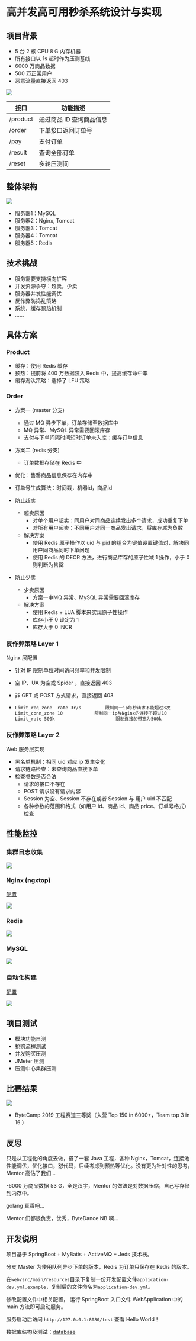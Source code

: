 # 高并发高可用秒杀系统设计与实现

## 项目背景

- 5 台 2 核 CPU 8 G 内存机器
- 所有接口以 1s 超时作为压测基线
- 6000 万商品数据
- 500 万正常用户
- 恶意流量直接返回 403

![](./docs/1.png)

| **接口** | **功能描述**             |
| -------- | ------------------------ |
| /product | 通过商品 ID 查询商品信息 |
| /order   | 下单接口返回订单号       |
| /pay     | 支付订单                 |
| /result  | 查询全部订单             |
| /reset   | 多轮压测间               |

## 整体架构

![](./docs/2.png)

- 服务器1：MySQL
- 服务器2：Nginx, Tomcat
- 服务器3：Tomcat
- 服务器4：Tomcat
- 服务器5：Redis

## 技术挑战

- 服务需要支持横向扩容
- 并发资源争夺：超卖，少卖
- 服务器并发性能调优
- 反作弊防捣乱策略
- 系统，缓存预热机制
- ......

## 具体方案

### Product

- 缓存：使用 Redis 缓存
- 预热：提前将 400 万数据装入 Redis 中，提高缓存命中率
- 缓存淘汰策略：选择了 LFU 策略

### Order

- 方案一 (master 分支)
  - 通过 MQ 异步下单，订单存储至数据库中
  - MQ 异常、MySQL 异常需要回滚库存
  - 支付与下单间隔时间短时订单未入库：缓存订单信息
- 方案二 (redis 分支)
  - 订单数据存储在 Redis 中
- 优化：售罄商品信息保存在内存中
- 订单号生成算法：时间戳，机器id，商品id

- 防止超卖

  - 超卖原因
    - 对单个用户超卖：同用户对同商品连续发出多个请求，成功重复下单
    - 对所有用户超卖：不同用户对同一商品发出请求，将库存减为负数
  - 解决方案
    - 使用 Redis 原子操作以 uid 与 pid 的组合为键值设置键值对，解决同用户同商品同时下单问题
    - 使用 Redis 的 DECR 方法，进行商品库存的原子性减 1 操作，小于 0 则判断为售罄

- 防止少卖

  - 少卖原因 
    - 方案一中MQ 异常、MySQL 异常需要回滚库存
  - 解决方案
    - 使用 Redis + LUA 脚本来实现原子性操作
    - 库存小于 0 设定为 1
    - 库存大于 0 INCR

### 反作弊策略 Layer 1

Nginx 层配置

- 针对 IP 限制单位时间访问频率和并发限制

- 空 IP、UA 为空或 Spider ，直接返回 403

- 非 GET 或 POST 方式请求，直接返回 403

- ```bash 
  Limit_req_zone  rate 3r/s   		限制同一ip每秒请求不能超过3次
  Limit_conn_zone 10           	限制同一ip与Nginx的连接不超过10
  Limit_rate 500k	              		限制连接的带宽为500k
  ```

###  反作弊策略 Layer 2

Web 服务层实现

- 黑名单机制：相同 uid 对应 ip 发生变化
- 请求链路检查：未查询商品直接下单
- 检查参数是否合法
  - 请求的接口不存在
  - POST 请求没有请求内容
  - Session 为空、Session 不存在或者 Session 与 用户 uid 不匹配
  - 各种参数的范围和格式（如用户 id、商品 id、商品 price、订单号格式）检查

## 性能监控

### 集群日志收集

![](./docs/3.png)

### Nginx (ngxtop)

[配置](https://github.com/wangke0809/Seckill/tree/redis//web/src/main/resources/nginx/)

![](./docs/4.png)

### Redis

![](./docs/5.png)

### MySQL 

![](./docs/6.png)

### 自动化构建

[配置](https://github.com/wangke0809/Seckill/tree/redis//web/src/main/resources/jenkins/)

![](./docs/7.png)

## 项目测试

- 模块功能自测
- 抢购流程测试
- 并发购买压测
- JMeter 压测
- 压测中心集群压测

## 比赛结果

![](./docs/8.png)

- ByteCamp 2019 工程赛道三等奖（入营 Top 150 in 6000+，Team top 3 in 16 ）

## 反思

只是从工程化的角度去做，搭了一套 Java 工程，各种 Nginx，Tomcat，连接池性能调优，优化接口，怼代码，后续考虑到预热等优化。没有更为针对性的思考， Mentor 高估了我们...

-6000 万商品数据 53 G，全是汉字，Mentor 的做法是对数据压缩，自己写存储到内存中。

golang 真香吧...

Mentor 们都很负责，优秀，ByteDance NB 啊...

## 开发说明

项目基于 SpringBoot + MyBatis + ActiveMQ + Jeds 技术栈。

分支 Master 为使用队列异步下单的版本，Redis 为订单只保存在 Redis 的版本。

在`web/src/main/resources`目录下复制一份开发配置文件`application-dev.yml.example`，复制后的文件命名为`application-dev.yml`。

修改配置文件中相关配置， 运行 SpringBoot 入口文件 WebApplication 中的 main 方法即可启动服务。

服务启动后访问 `http://127.0.0.1:8080/test` 查看 Hello World！

数据库结构及测试：[database](https://github.com/wangke0809/Seckill/tree/redis//web/src/main/resources/database/)

